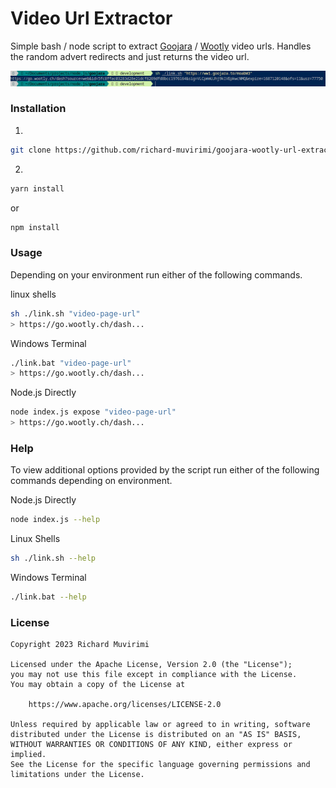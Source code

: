 # Video Url Extractor

Simple bash / node script to extract  [Goojara](https://goojara.ch) / [Wootly](https://go.wootly.ch) video urls. Handles the random advert redirects and just returns the video url.

![Terminal Shot](./screenshots/shot-1.png)

### Installation

1.
```bash
git clone https://github.com/richard-muvirimi/goojara-wootly-url-extractor
```

2.
```bash
yarn install
```
or
```bash
npm install
```

### Usage

Depending on your environment run either of the following commands.

linux shells
```bash
sh ./link.sh "video-page-url"
> https://go.wootly.ch/dash...
```

Windows Terminal
```bash
./link.bat "video-page-url"
> https://go.wootly.ch/dash...
```

Node.js Directly
```bash
node index.js expose "video-page-url"
> https://go.wootly.ch/dash...
```

### Help

To view additional options provided by the script run either of the following commands depending on environment.

Node.js Directly
```bash
node index.js --help
```

Linux Shells
```bash
sh ./link.sh --help
```

Windows Terminal
```bash
./link.bat --help
```

### License

```license
Copyright 2023 Richard Muvirimi

Licensed under the Apache License, Version 2.0 (the "License");
you may not use this file except in compliance with the License.
You may obtain a copy of the License at

    https://www.apache.org/licenses/LICENSE-2.0

Unless required by applicable law or agreed to in writing, software
distributed under the License is distributed on an "AS IS" BASIS,
WITHOUT WARRANTIES OR CONDITIONS OF ANY KIND, either express or implied.
See the License for the specific language governing permissions and
limitations under the License.
```